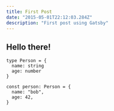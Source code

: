 ```yaml
---
title: First Post
date: "2015-05-01T22:12:03.284Z"
description: "First post using Gatsby"
---
```


## Hello there!

```tsx
type Person = {
  name: string
  age: number
}

const person: Person = {
  name: "bob",
  age: 42,
}
```
